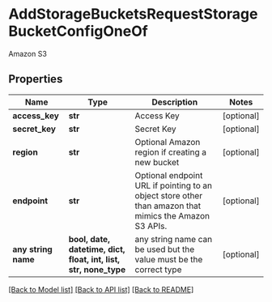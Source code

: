 # AddStorageBucketsRequestStorageBucketConfigOneOf

Amazon S3

## Properties
Name | Type | Description | Notes
------------ | ------------- | ------------- | -------------
**access_key** | **str** | Access Key | [optional] 
**secret_key** | **str** | Secret Key | [optional] 
**region** | **str** | Optional Amazon region if creating a new bucket | [optional] 
**endpoint** | **str** | Optional endpoint URL if pointing to an object store other than amazon that mimics the Amazon S3 APIs. | [optional] 
**any string name** | **bool, date, datetime, dict, float, int, list, str, none_type** | any string name can be used but the value must be the correct type | [optional]

[[Back to Model list]](../README.md#documentation-for-models) [[Back to API list]](../README.md#documentation-for-api-endpoints) [[Back to README]](../README.md)


